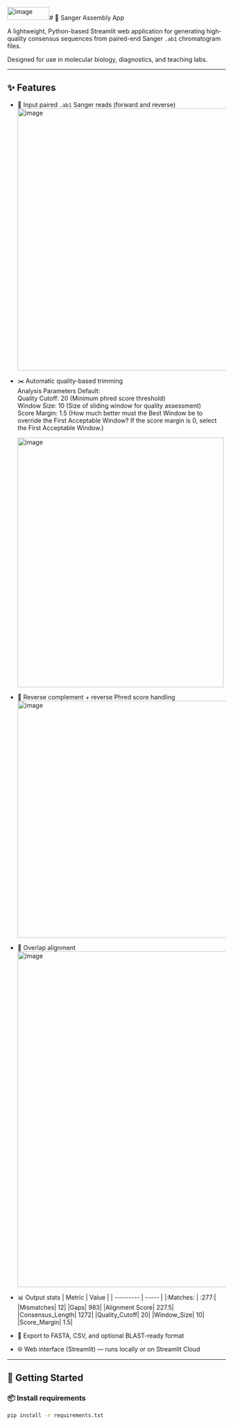 <img width="97" height="30" alt="image" src="https://github.com/user-attachments/assets/24ecdcc2-9554-43df-afdf-efdd114ddf1e" /># 🔬 Sanger Assembly App

A lightweight, Python-based Streamlit web application for generating high-quality consensus sequences from paired-end Sanger `.ab1` chromatogram files.

Designed for use in molecular biology, diagnostics, and teaching labs.

---

## ✨ Features

- 🧬 Input paired `.ab1` Sanger reads (forward and reverse)
  <img width="1225" height="603" alt="image" src="https://github.com/user-attachments/assets/b0f24f27-62cc-409e-a171-4df269c2c16b" />
- ✂️ Automatic quality-based trimming\
  Analysis Parameters Default:\
  Quality Cutoff: 20 (Minimum phred score threshold)\
  Window Size: 10 (Size of sliding window for quality assessment)\
  Score Margin: 1.5 (How much better must the Best Window be to override the First Acceptable Window? If the score margin is 0, select the First Acceptable Window.)
  
  <img width="475" height="574" alt="image" src="https://github.com/user-attachments/assets/727d5460-36fa-44b8-aa01-5240f01a7d39" />
- 🔁 Reverse complement + reverse Phred score handling
  <img width="1202" height="545" alt="image" src="https://github.com/user-attachments/assets/35dfe479-0a69-47d1-89c2-8d9266e9af70" />
- 🧩 Overlap alignment
  <img width="1384" height="772" alt="image" src="https://github.com/user-attachments/assets/67a26a61-6645-4c57-bb95-c121f34e248d" />
- 📊 Output stats
  |   Metric  | Value |
  | --------- | ----- |
  |:Matches:  |  :277:|
  |Mismatches|  12|
  |Gaps|  983|
  |Alignment Score|  227.5|
  |Consensus_Length|  1272|
  |Quality_Cutoff|  20|
  |Window_Size|  10|
  |Score_Margin|  1.5|

- 💾 Export to FASTA, CSV, and optional BLAST-ready format
- 🌐 Web interface (Streamlit) — runs locally or on Streamlit Cloud

---

## 🚀 Getting Started

### 📦 Install requirements

```bash
pip install -r requirements.txt
